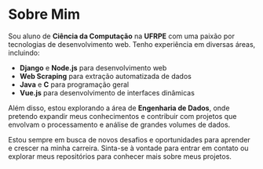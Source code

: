 # Sobre Mim

Sou aluno de **Ciência da Computação** na **UFRPE** com uma paixão por tecnologias de desenvolvimento web. Tenho experiência em diversas áreas, incluindo:

- **Django** e **Node.js** para desenvolvimento web
- **Web Scraping** para extração automatizada de dados
- **Java** e **C** para programação geral
- **Vue.js** para desenvolvimento de interfaces dinâmicas

Além disso, estou explorando a área de **Engenharia de Dados**, onde pretendo expandir meus conhecimentos e contribuir com projetos que envolvam o processamento e análise de grandes volumes de dados.

Estou sempre em busca de novos desafios e oportunidades para aprender e crescer na minha carreira. Sinta-se à vontade para entrar em contato ou explorar meus repositórios para conhecer mais sobre meus projetos.
